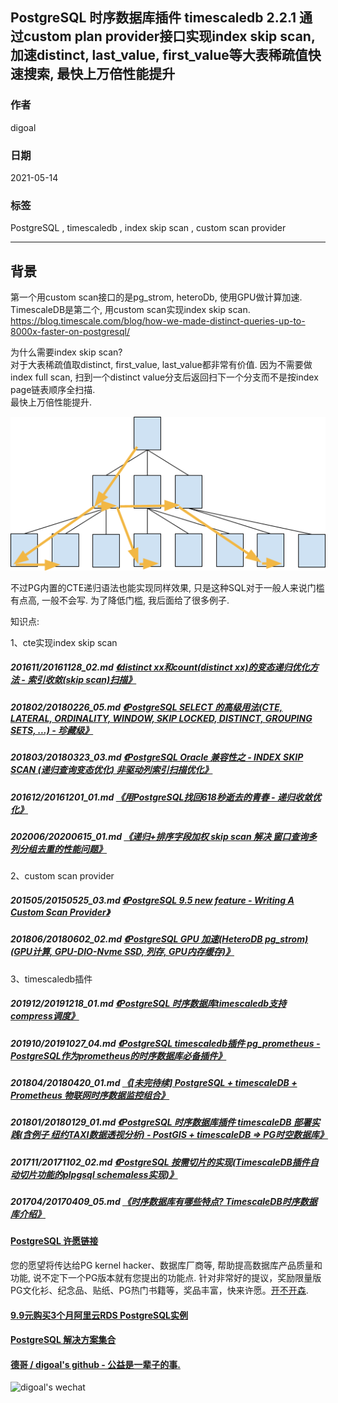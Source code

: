 ## PostgreSQL 时序数据库插件 timescaledb 2.2.1 通过custom plan provider接口实现index skip scan, 加速distinct, last_value, first_value等大表稀疏值快速搜索, 最快上万倍性能提升  
  
### 作者  
digoal  
  
### 日期  
2021-05-14   
  
### 标签  
PostgreSQL , timescaledb , index skip scan , custom scan provider  
  
----  
  
## 背景  
  
第一个用custom scan接口的是pg_strom, heteroDb, 使用GPU做计算加速.  
TimescaleDB是第二个, 用custom scan实现index skip scan.  
https://blog.timescale.com/blog/how-we-made-distinct-queries-up-to-8000x-faster-on-postgresql/  
  
为什么需要index skip scan?  
对于大表稀疏值取distinct, first_value, last_value都非常有价值. 因为不需要做index full scan, 扫到一个distinct value分支后返回扫下一个分支而不是按index page链表顺序全扫描.  
最快上万倍性能提升.  
  
![pic](20210514_01_pic_001.png)  
  
不过PG内置的CTE递归语法也能实现同样效果, 只是这种SQL对于一般人来说门槛有点高, 一般不会写. 为了降低门槛, 我后面给了很多例子.    
  
  
知识点:  
  
1、cte实现index skip scan  
##### 201611/20161128_02.md   [《distinct xx和count(distinct xx)的变态递归优化方法 - 索引收敛(skip scan)扫描》](../201611/20161128_02.md)    
##### 201802/20180226_05.md   [《PostgreSQL SELECT 的高级用法(CTE, LATERAL, ORDINALITY, WINDOW, SKIP LOCKED, DISTINCT, GROUPING SETS, ...) - 珍藏级》](../201802/20180226_05.md)    
##### 201803/20180323_03.md   [《PostgreSQL Oracle 兼容性之 - INDEX SKIP SCAN (递归查询变态优化) 非驱动列索引扫描优化》](../201803/20180323_03.md)    
##### 201612/20161201_01.md   [《用PostgreSQL找回618秒逝去的青春 - 递归收敛优化》](../201612/20161201_01.md)    
##### 202006/20200615_01.md   [《递归+排序字段加权 skip scan 解决 窗口查询多列分组去重的性能问题》](../202006/20200615_01.md)    
  
2、custom scan provider  
##### 201505/20150525_03.md   [《PostgreSQL 9.5 new feature - Writing A Custom Scan Provider》](../201505/20150525_03.md)    
##### 201806/20180602_02.md   [《PostgreSQL GPU 加速(HeteroDB pg_strom) (GPU计算, GPU-DIO-Nvme SSD, 列存, GPU内存缓存)》](../201806/20180602_02.md)    
  
3、timescaledb插件  
##### 201912/20191218_01.md   [《PostgreSQL 时序数据库timescaledb支持compress调度》](../201912/20191218_01.md)    
##### 201910/20191027_04.md   [《PostgreSQL timescaledb插件 pg_prometheus - PostgreSQL作为prometheus的时序数据库必备插件》](../201910/20191027_04.md)    
##### 201804/20180420_01.md   [《[未完待续] PostgreSQL + timescaleDB + Prometheus 物联网时序数据监控组合》](../201804/20180420_01.md)    
##### 201801/20180129_01.md   [《PostgreSQL 时序数据库插件 timescaleDB 部署实践(含例子 纽约TAXI数据透视分析) - PostGIS + timescaleDB => PG时空数据库》](../201801/20180129_01.md)    
##### 201711/20171102_02.md   [《PostgreSQL 按需切片的实现(TimescaleDB插件自动切片功能的plpgsql schemaless实现)》](../201711/20171102_02.md)    
##### 201704/20170409_05.md   [《时序数据库有哪些特点? TimescaleDB时序数据库介绍》](../201704/20170409_05.md)    
  
  
#### [PostgreSQL 许愿链接](https://github.com/digoal/blog/issues/76 "269ac3d1c492e938c0191101c7238216")
您的愿望将传达给PG kernel hacker、数据库厂商等, 帮助提高数据库产品质量和功能, 说不定下一个PG版本就有您提出的功能点. 针对非常好的提议，奖励限量版PG文化衫、纪念品、贴纸、PG热门书籍等，奖品丰富，快来许愿。[开不开森](https://github.com/digoal/blog/issues/76 "269ac3d1c492e938c0191101c7238216").  
  
  
#### [9.9元购买3个月阿里云RDS PostgreSQL实例](https://www.aliyun.com/database/postgresqlactivity "57258f76c37864c6e6d23383d05714ea")
  
  
#### [PostgreSQL 解决方案集合](https://yq.aliyun.com/topic/118 "40cff096e9ed7122c512b35d8561d9c8")
  
  
#### [德哥 / digoal's github - 公益是一辈子的事.](https://github.com/digoal/blog/blob/master/README.md "22709685feb7cab07d30f30387f0a9ae")
  
  
![digoal's wechat](../pic/digoal_weixin.jpg "f7ad92eeba24523fd47a6e1a0e691b59")
  
